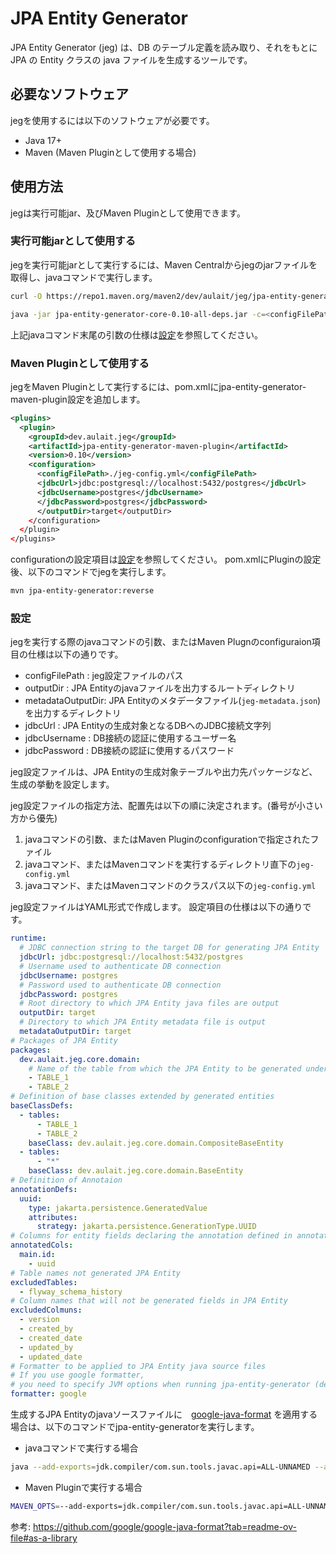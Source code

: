# JPA Entity Generator

JPA Entity Generator (jeg) は、DB のテーブル定義を読み取り、それをもとに JPA の Entity クラスの java ファイルを生成するツールです。

## 必要なソフトウェア

jegを使用するには以下のソフトウェアが必要です。

- Java 17+
- Maven (Maven Pluginとして使用する場合)

## 使用方法

jegは実行可能jar、及びMaven Pluginとして使用できます。

### 実行可能jarとして使用する

jegを実行可能jarとして実行するには、Maven Centralからjegのjarファイルを取得し、javaコマンドで実行します。

```sh
curl -O https://repo1.maven.org/maven2/dev/aulait/jeg/jpa-entity-generator-core/0.10/jpa-entity-generator-core-0.10-all-deps.jar

java -jar jpa-entity-generator-core-0.10-all-deps.jar -c=<configFilePath> -o=<outputDir> --jdbc-url=<jdbcUrl> --jdbc-username=<jdbcUsername> --jdbc-password=<jdbcPassword>
```

上記javaコマンド末尾の引数の仕様は[設定](#jeg-config)を参照してください。

### Maven Pluginとして使用する

jegをMaven Pluginとして実行するには、pom.xmlにjpa-entity-generator-maven-plugin設定を追加します。

```xml
<plugins>
  <plugin>
    <groupId>dev.aulait.jeg</groupId>
    <artifactId>jpa-entity-generator-maven-plugin</artifactId>
    <version>0.10</version>
    <configuration>
      <configFilePath>./jeg-config.yml</configFilePath>
      <jdbcUrl>jdbc:postgresql://localhost:5432/postgres</jdbcUrl>
      <jdbcUsername>postgres</jdbcUsername>
      </jdbcPassword>postgres</jdbcPassword>
      </outputDir>target</outputDir>
    </configuration>
  </plugin>
</plugins>
```

configurationの設定項目は[設定](#jeg-config)を参照してください。
pom.xmlにPluginの設定後、以下のコマンドでjegを実行します。

```sh
mvn jpa-entity-generator:reverse
```


### 設定
<a name="jeg-config"></a>

jegを実行する際のjavaコマンドの引数、またはMaven Plugnのconfiguraion項目の仕様は以下の通りです。

- configFilePath : jeg設定ファイルのパス
- outputDir : JPA Entityのjavaファイルを出力するルートディレクトリ
- metadataOutputDir: JPA Entityのメタデータファイル(`jeg-metadata.json`)を出力するディレクトリ
- jdbcUrl : JPA Entityの生成対象となるDBへのJDBC接続文字列
- jdbcUsername : DB接続の認証に使用するユーザー名
- jdbcPassword : DB接続の認証に使用するパスワード

jeg設定ファイルは、JPA Entityの生成対象テーブルや出力先パッケージなど、生成の挙動を設定します。

jeg設定ファイルの指定方法、配置先は以下の順に決定されます。(番号が小さい方から優先)

1. javaコマンドの引数、またはMaven Pluginのconfigurationで指定されたファイル
2. javaコマンド、またはMavenコマンドを実行するディレクトリ直下の`jeg-config.yml`
3. javaコマンド、またはMavenコマンドのクラスパス以下の`jeg-config.yml`

jeg設定ファイルはYAML形式で作成します。
設定項目の仕様は以下の通りです。

```yml
runtime:
  # JDBC connection string to the target DB for generating JPA Entity
  jdbcUrl: jdbc:postgresql://localhost:5432/postgres
  # Username used to authenticate DB connection
  jdbcUsername: postgres
  # Password used to authenticate DB connection
  jdbcPassword: postgres
  # Root directory to which JPA Entity java files are output
  outputDir: target
  # Directory to which JPA Entity metadata file is output
  metadataOutputDir: target
# Packages of JPA Entity
packages:
  dev.aulait.jeg.core.domain:
    # Name of the table from which the JPA Entity to be generated under the package
    - TABLE_1
    - TABLE_2
# Definition of base classes extended by generated entities
baseClassDefs:
  - tables:
      - TABLE_1
      - TABLE_2
    baseClass: dev.aulait.jeg.core.domain.CompositeBaseEntity
  - tables:
      - "*"
    baseClass: dev.aulait.jeg.core.domain.BaseEntity
# Definition of Annotaion
annotationDefs:
  uuid:
    type: jakarta.persistence.GeneratedValue
    attributes:
      strategy: jakarta.persistence.GenerationType.UUID
# Columns for entity fields declaring the annotation defined in annotationDefs
annotatedCols:
  main.id:
    - uuid
# Table names not generated JPA Entity
excludedTables:
  - flyway_schema_history
# Column names that will not be generated fields in JPA Entity
excludedColmuns:
  - version
  - created_by
  - created_date
  - updated_by
  - updated_date
# Formatter to be applied to JPA Entity java source files
# If you use google formatter,
# you need to specify JVM options when running jpa-entity-generator (described below)
formatter: google
```

生成するJPA Entityのjavaソースファイルに　[google-java-format](https://github.com/google/google-java-format) を適用する場合は、以下のコマンドでjpa-entity-generatorを実行します。

- javaコマンドで実行する場合

```sh
java --add-exports=jdk.compiler/com.sun.tools.javac.api=ALL-UNNAMED --add-exports=jdk.compiler/com.sun.tools.javac.code=ALL-UNNAMED --add-exports=jdk.compiler/com.sun.tools.javac.file=ALL-UNNAMED --add-exports=jdk.compiler/com.sun.tools.javac.parser=ALL-UNNAMED --add-exports=jdk.compiler/com.sun.tools.javac.tree=ALL-UNNAMED --add-exports=jdk.compiler/com.sun.tools.javac.util=ALL-UNNAMED -jar jpa-entity-generator-core-0.10-all-deps.jar 
```

- Maven Pluginで実行する場合

```sh
MAVEN_OPTS=--add-exports=jdk.compiler/com.sun.tools.javac.api=ALL-UNNAMED --add-exports=jdk.compiler/com.sun.tools.javac.code=ALL-UNNAMED --add-exports=jdk.compiler/com.sun.tools.javac.file=ALL-UNNAMED --add-exports=jdk.compiler/com.sun.tools.javac.parser=ALL-UNNAMED --add-exports=jdk.compiler/com.sun.tools.javac.tree=ALL-UNNAMED --add-exports=jdk.compiler/com.sun.tools.javac.util=ALL-UNNAMED
```


参考: https://github.com/google/google-java-format?tab=readme-ov-file#as-a-library
